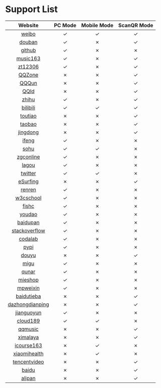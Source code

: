 # Support List

|  Website                                              | PC Mode  | Mobile Mode | ScanQR Mode  |
|  :----:                                               | :----:   | :----:      | :----:       |
|  [weibo](https://m.weibo.cn/)                         | ✓        | ✓          | ✓           |
|  [douban](https://www.douban.com/)                    | ✓        | ✗          | ✓           |
|  [github](https://github.com/)                        | ✓        | ✗          | ✗           |
|  [music163](https://music.163.com/)                   | ✓        | ✗          | ✓           |
|  [zt12306](https://www.12306.cn/index/)               | ✓        | ✗          | ✓           |
|  [QQZone](https://qzone.qq.com)                       | ✗        | ✗          | ✓            |
|  [QQQun](https://qun.qq.com/)                         | ✗        | ✗          | ✓            |
|  [QQId](https://id.qq.com/)                           | ✗        | ✗          | ✓            |
|  [zhihu](https://www.zhihu.com/)                      | ✓        | ✗          | ✓            |
|  [bilibili](https://www.bilibili.com/)                | ✓        | ✓          | ✓            |
|  [toutiao](https://www.toutiao.com/)                  | ✗        | ✗          | ✓            |
|  [taobao](https://taobao.com/)                        | ✗        | ✗          | ✓            |
|  [jingdong](https://www.jd.com/)                      | ✗        | ✗          | ✓            |
|  [ifeng](https://www.ifeng.com/)                      | ✓        | ✗          | ✗            |
|  [sohu](https://www.sohu.com/)                        | ✓        | ✓          | ✗            |
|  [zgconline](https://www.zol.com.cn/)                 | ✓        | ✗          | ✗            |
|  [lagou](https://www.lagou.com/)                      | ✓        | ✗          | ✗            |
|  [twitter](https://twitter.com/?lang=en)              | ✓        | ✓          | ✗            |
|  [eSurfing](https://e.189.cn/index.do)                | ✗        | ✗          | ✓            |
|  [renren](http://www.renren.com/)                     | ✓        | ✗          | ✗            |
|  [w3cschool](https://www.w3cschool.cn/)               | ✓        | ✗          | ✗            |
|  [fishc](https://fishc.com.cn/)                       | ✓        | ✗          | ✗            |
|  [youdao](https://youdao.com/)                        | ✓        | ✗          | ✗            |
|  [baidupan](https://pan.baidu.com/)                   | ✓        | ✗          | ✗            |
|  [stackoverflow](https://stackoverflow.com/)          | ✓        | ✗          | ✗            |
|  [codalab](https://competitions.codalab.org/)         | ✓        | ✗          | ✗            |
|  [pypi](https://pypi.org/)                            | ✓        | ✗          | ✗            |
|  [douyu](https://www.douyu.com/)                      | ✗        | ✗          | ✓            |
|  [migu](https://music.migu.cn/v3)                     | ✓        | ✗          | ✗            |
|  [qunar](https://www.qunar.com/)                      | ✓        | ✗          | ✗            |
|  [mieshop](https://www.mi.com/)                       | ✓        | ✗          | ✗            |
|  [mpweixin](https://mp.weixin.qq.com/)                | ✓        | ✗          | ✗            |
|  [baidutieba](https://tieba.baidu.com/index.html)     | ✗        | ✗          | ✓            |
|  [dazhongdianping](https://www.dianping.com/)         | ✗        | ✗          | ✓            |
|  [jianguoyun](https://www.jianguoyun.com/)            | ✓        | ✗          | ✗            |
|  [cloud189](https://cloud.189.cn/)                    | ✓        | ✓          | ✗            |
|  [qqmusic](https://y.qq.com/)                         | ✗        | ✗          | ✓            |
|  [ximalaya](https://www.ximalaya.com/)                | ✗        | ✗          | ✓            |
|  [icourse163](https://www.icourse163.org/)            | ✗        | ✓          | ✗            |
|  [xiaomihealth](https://www.huami.com/)               | ✗        | ✓          | ✗            |
|  [tencentvideo](https://v.qq.com/)                    | ✗        | ✗          | ✓            |
|  [baidu](https://baidu.com/)                          | ✗        | ✗          | ✓            |
|  [alipan](https://www.aliyundrive.com/)               | ✗        | ✗          | ✓            |